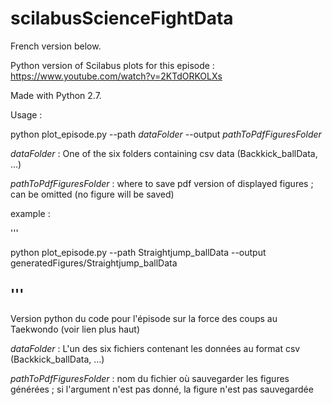 # scilabusScienceFightData

French version below.

Python version of Scilabus plots for this episode : https://www.youtube.com/watch?v=2KTdORKOLXs

Made with Python 2.7.

Usage :

python plot\_episode.py --path *dataFolder* --output *pathToPdfFiguresFolder*

*dataFolder* : One of the six folders containing csv data (Backkick\_ballData, ...)

*pathToPdfFiguresFolder* : where to save pdf version of displayed figures ; can be omitted (no figure will be saved)

example :

'''

python plot\_episode.py --path Straightjump\_ballData --output generatedFigures/Straightjump\_ballData

'''
---

Version python du code pour l'épisode sur la force des coups au Taekwondo (voir lien plus haut)

*dataFolder* : L'un des six fichiers contenant les données au format csv (Backkick\_ballData, ...)

*pathToPdfFiguresFolder* : nom du fichier où sauvegarder les figures générées ; si l'argument n'est pas donné, la figure n'est pas sauvegardée

